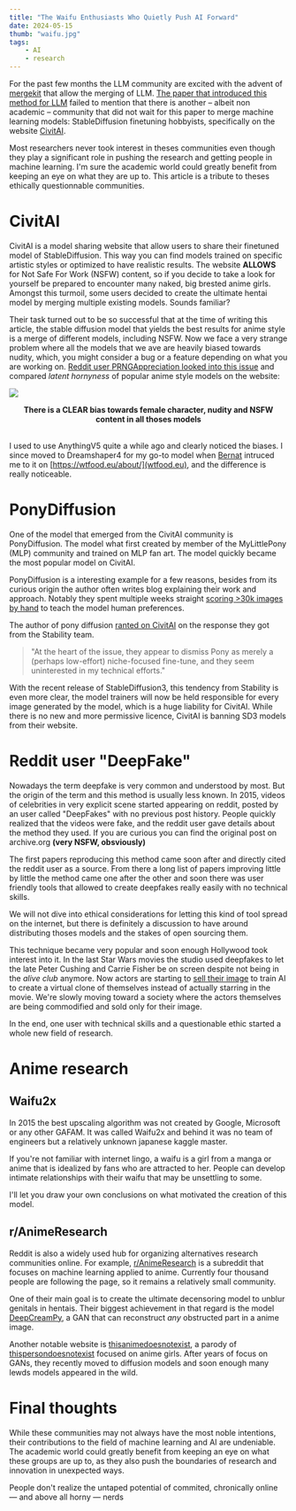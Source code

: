```yaml
---
title: "The Waifu Enthusiasts Who Quietly Push AI Forward"
date: 2024-05-15
thumb: "waifu.jpg"
tags:
    - AI
    - research
---
```


For the past few months the LLM community are excited with the advent of [mergekit](https://github.com/arcee-ai/mergekit) that allow the merging of LLM. [The paper that introduced this method for LLM](https://arxiv.org/abs/2306.01708) failed to mention that there is another – albeit non academic – community that did not wait for this paper to merge machine learning models: StableDiffusion finetuning hobbyists, specifically on the website [CivitAI](https://civitai.com/).

Most researchers never took interest in theses communities even though they play a significant role in pushing the research and getting people in machine learning. I'm sure the academic world could greatly benefit from keeping an eye on what they are up to. This article is a tribute to theses ethically questionnable communities.

# CivitAI

CivitAI is a model sharing website that allow users to share their finetuned model of StableDiffusion. This way you can find models trained on specific artistic styles or optimized to have realistic results. The website **ALLOWS** for Not Safe For Work (NSFW) content, so if you decide to take a look for yourself be prepared to encounter many naked, big brested anime girls. Amongst this turmoil, some users decided to create the ultimate hentai model by merging multiple existing models. Sounds familiar?

Their task turned out to be so successful that at the time of writing this article, the stable diffusion model that yields the best results for anime style is a merge of different models, including NSFW. Now we face a very strange problem where all the models that we ave are heavily biased towards nudity, which, you might consider a bug or a feature depending on what you are working on. [Reddit user PRNGAppreciation looked into this issue](https://www.reddit.com/r/StableDiffusion/comments/12huyk4/evaluation_of_the_latent_horniness_of_the_most/) and compared *latent hornyness* of popular anime style models on the website:

![](/blog/assets/img/evaluation-of-the-latent-horniness-of-the-most-popular.webp)

<center><b>
There is a CLEAR bias towards female character, nudity and NSFW content in all thoses models
</b></center>
<br>

I used to use AnythingV5 quite a while ago and clearly noticed the biases. I since moved to Dreamshaper4 for my go-to model when [Bernat](https://cunicode.com) intruced me to it on [https://wtfood.eu/about/](wtfood.eu), and the difference is really noticeable.

# PonyDiffusion

One of the model that emerged from the CivitAI community is PonyDiffusion. The model what first created by member of the MyLittlePony (MLP) community and trained on MLP fan art. The model quickly became the most popular model on CivitAI.

PonyDiffusion is a interesting example for a few reasons, besides from its curious origin the author often writes blog explaining their work and approach. Notably they spent multiple weeks straight [scoring >30k images by hand](https://civitai.com/articles/4248/what-is-score9-and-how-to-use-it-in-pony-diffusion) to teach the model human preferences.

The author of pony diffusion [ranted on CivitAI](https://civitai.com/articles/5671/towards-pony-diffusion-v7-i-mean-v69) on the response they got from the Stability team.

> "At the heart of the issue, they appear to dismiss Pony as merely a (perhaps low-effort) niche-focused fine-tune, and they seem uninterested in my technical efforts."

With the recent release of StableDiffusion3, this tendency from Stability is even more clear, the model trainers will now be held responsible for every image generated by the model, which is a huge liability for CivitAI. While there is no new and more permissive licence, CivitAI is banning SD3 models from their website.

# Reddit user "DeepFake"

Nowadays the term deepfake is very common and understood by most. But the origin of the term and this method is usually less known. In 2015, videos of celebrities in very explicit scene started appearing on reddit, posted by an user called "DeepFakes" with no previous post history. People quickly realized that the videos were fake, and the reddit user gave details about the method they used. If you are curious you can find the original post on archive.org **(very NSFW, obsviously)**

The first papers reproducing this method came soon after and directly cited the reddit user as a source. From there a long list of papers improving little by little the method came one after the other and soon there was user friendly tools that allowed to create deepfakes really easily with no technical skills.

We will not dive into ethical considerations for letting this kind of tool spread on the internet, but there is definitely a discussion to have around distributing thoses models and the stakes of open sourcing them.

This technique became very popular and soon enough Hollywood took interest into it. In the last Star Wars movies the studio used deepfakes to let the late Peter Cushing and Carrie Fisher be on screen despite not being in the *alive club* anymore. Now actors are starting to [sell their image](https://www.theinformation.com/articles/dont-put-your-head-in-the-sand-stars-are-quietly-inking-deals-to-license-their-ai-doubles) to train AI to create a virtual clone of themselves instead of actually starring in the movie. We're slowly moving toward a society where the actors themselves are being commodified and sold only for their image.

In the end, one user with technical skills and a questionable ethic started a whole new field of research.


# Anime research

## Waifu2x

In 2015 the best upscaling algorithm was not created by Google, Microsoft or any other GAFAM. It was called Waifu2x and behind it was no team of engineers but a relatively unknown japanese kaggle master.

If you're not familiar with internet lingo, a waifu is a girl from a manga or anime that is idealized by fans who are attracted to her. People can develop intimate relationships with their waifu that may be unsettling to some.

I'll let you draw your own conclusions on what motivated the creation of this model.

## r/AnimeResearch

Reddit is also a widely used hub for organizing alternatives research communities online.
For example, [r/AnimeResearch](https://www.reddit.com/r/AnimeResearch/) is a subreddit that focuses on machine learning applied to anime. Currently four thousand people are following the page, so it remains a relatively small community.

One of their main goal is to create the ultimate decensoring model to unblur genitals in hentais. Their biggest achievement in that regard is the model [DeepCreamPy](https://github.com/Deepshift/DeepCreamPy), a GAN that can reconstruct *any* obstructed part in a anime image.

Another notable website is [thisanimedoesnotexist](https://thisanimedoesnotexist.ai/), a parody of [thispersondoesnotexist](https://thispersondoesnotexist.com/) focused on anime girls. After years of focus on GANs, they recently moved to diffusion models and soon enough many lewds models appeared in the wild.

# Final thoughts

While these communities may not always have the most noble intentions, their contributions to the field of machine learning and AI are undeniable. The academic world could greatly benefit from keeping an eye on what these groups are up to, as they also push the boundaries of research and innovation in unexpected ways.

People don't realize the untaped potential of commited, chronically online — and above all horny — nerds
